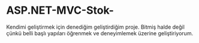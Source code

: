 # ASP.NET-MVC-Stok-
Kendimi geliştirmek için denediğim geliştirdiğim proje. Bitmiş halde değil çünkü belli başlı yapıları öğrenmek ve deneyimlemek üzerine geliştiriyorum.
